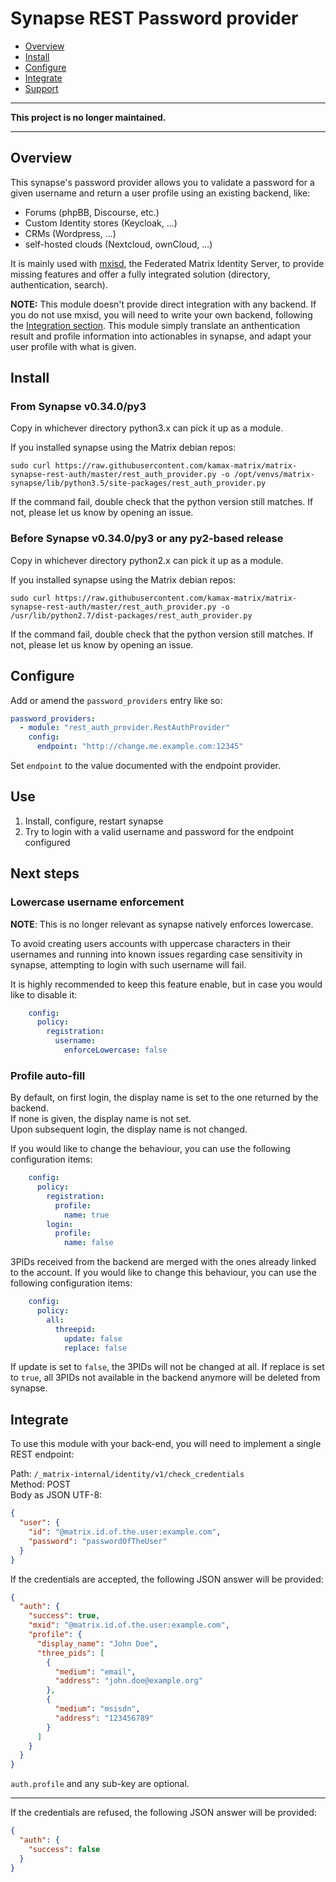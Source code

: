 # Synapse REST Password provider
- [Overview](#overview)
- [Install](#install)
- [Configure](#configure)
- [Integrate](#integrate)
- [Support](#support)
---

**This project is no longer maintained.**

---

## Overview
This synapse's password provider allows you to validate a password for a given username and return a user profile using an existing backend, like:

- Forums (phpBB, Discourse, etc.)
- Custom Identity stores (Keycloak, ...)
- CRMs (Wordpress, ...)
- self-hosted clouds (Nextcloud, ownCloud, ...)

It is mainly used with [mxisd](https://github.com/kamax-matrix/mxisd), the Federated Matrix Identity Server, to provide
missing features and offer a fully integrated solution (directory, authentication, search).

**NOTE:** This module doesn't provide direct integration with any backend. If you do not use mxisd, you will need to write
your own backend, following the [Integration section](#integrate). This module simply translate an anthentication result
and profile information into actionables in synapse, and adapt your user profile with what is given.

## Install
### From Synapse v0.34.0/py3
Copy in whichever directory python3.x can pick it up as a module.  

If you installed synapse using the Matrix debian repos:
```
sudo curl https://raw.githubusercontent.com/kamax-matrix/matrix-synapse-rest-auth/master/rest_auth_provider.py -o /opt/venvs/matrix-synapse/lib/python3.5/site-packages/rest_auth_provider.py
```
If the command fail, double check that the python version still matches. If not, please let us know by opening an issue.

### Before Synapse v0.34.0/py3 or any py2-based release
Copy in whichever directory python2.x can pick it up as a module.  

If you installed synapse using the Matrix debian repos:
```
sudo curl https://raw.githubusercontent.com/kamax-matrix/matrix-synapse-rest-auth/master/rest_auth_provider.py -o /usr/lib/python2.7/dist-packages/rest_auth_provider.py
```
If the command fail, double check that the python version still matches. If not, please let us know by opening an issue.

## Configure
Add or amend the `password_providers` entry like so:
```yaml
password_providers:
  - module: "rest_auth_provider.RestAuthProvider"
    config:
      endpoint: "http://change.me.example.com:12345"
```
Set `endpoint` to the value documented with the endpoint provider.

## Use
1. Install, configure, restart synapse
2. Try to login with a valid username and password for the endpoint configured

## Next steps
### Lowercase username enforcement
**NOTE**: This is no longer relevant as synapse natively enforces lowercase.

To avoid creating users accounts with uppercase characters in their usernames and running into known
issues regarding case sensitivity in synapse, attempting to login with such username will fail.

It is highly recommended to keep this feature enable, but in case you would like to disable it:
```yaml
    config:
      policy:
        registration:
          username:
            enforceLowercase: false
```

### Profile auto-fill
By default, on first login, the display name is set to the one returned by the backend.  
If none is given, the display name is not set.  
Upon subsequent login, the display name is not changed.

If you would like to change the behaviour, you can use the following configuration items:
```yaml
    config:
      policy:
        registration:
          profile:
            name: true
        login:
          profile:
            name: false
```

3PIDs received from the backend are merged with the ones already linked to the account.
If you would like to change this behaviour, you can use the following configuration items:
```yaml
    config:
      policy:
        all:
          threepid:
            update: false
            replace: false
```
If update is set to `false`, the 3PIDs will not be changed at all. If replace is set to `true`, all 3PIDs not available in the backend anymore will be deleted from synapse.

## Integrate
To use this module with your back-end, you will need to implement a single REST endpoint:

Path: `/_matrix-internal/identity/v1/check_credentials`  
Method: POST  
Body as JSON UTF-8:
```json
{
  "user": {
    "id": "@matrix.id.of.the.user:example.com",
    "password": "passwordOfTheUser"
  }
}
```

If the credentials are accepted, the following JSON answer will be provided:
```json
{
  "auth": {
    "success": true,
    "mxid": "@matrix.id.of.the.user:example.com",
    "profile": {
      "display_name": "John Doe",
      "three_pids": [
        {
          "medium": "email",
          "address": "john.doe@example.org"
        },
        {
          "medium": "msisdn",
          "address": "123456789"
        }
      ]
    }
  }
}
```
`auth.profile` and any sub-key are optional.

---

If the credentials are refused, the following JSON answer will be provided:
```json
{
  "auth": {
    "success": false
  }
}
```
